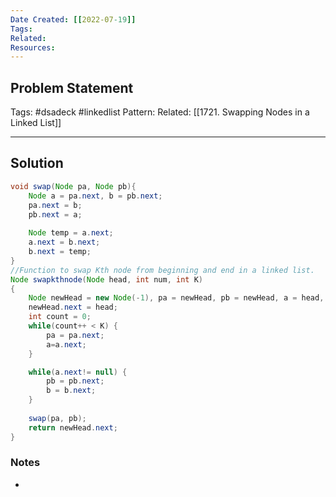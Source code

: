 ```yaml
---
Date Created: [[2022-07-19]]
Tags: 
Related: 
Resources: 
---
```


## Problem Statement


Tags:  #dsadeck  #linkedlist 
Pattern: 
Related: [[1721. Swapping Nodes in a Linked List]]  

---

## Solution
``` java
void swap(Node pa, Node pb){
	Node a = pa.next, b = pb.next;
	pa.next = b;
	pb.next = a;
	
	Node temp = a.next;
	a.next = b.next;
	b.next = temp;
}
//Function to swap Kth node from beginning and end in a linked list.
Node swapkthnode(Node head, int num, int K)
{
	Node newHead = new Node(-1), pa = newHead, pb = newHead, a = head, b = head;
	newHead.next = head;
	int count = 0;
	while(count++ < K) {
		pa = pa.next;
		a=a.next;
	}

	while(a.next!= null) {
		pb = pb.next;
		b = b.next;
	}
	
	swap(pa, pb);
	return newHead.next;
}
```

### Notes
- 

